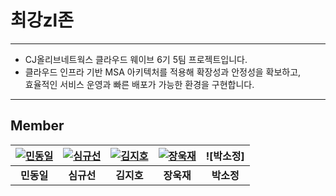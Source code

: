 # 최강zl존
---
- CJ올리브네트웍스 클라우드 웨이브 6기 5팀 프로젝트입니다.  
- 클라우드 인프라 기반 MSA 아키텍처를 적용해 확장성과 안정성을 확보하고,  
  효율적인 서비스 운영과 빠른 배포가 가능한 환경을 구현합니다.
---
## Member

| [![민동일](https://github.com/DongilMin.png)](https://github.com/DongilMin) | [![심규선](https://github.com/gyuseon25.png)](https://github.com/gyuseon25) | [![김지호](https://github.com/isuking6511.png)](https://github.com/isuking6511) | [![장욱재](https://github.com/dfadsfa.png)](https://github.com/dfadsfa) | ![박소정] |
| :---: | :---: | :---: | :---: | :---: |
| **민동일** | **심규선** | **김지호** | **장욱재** | **박소정** |
